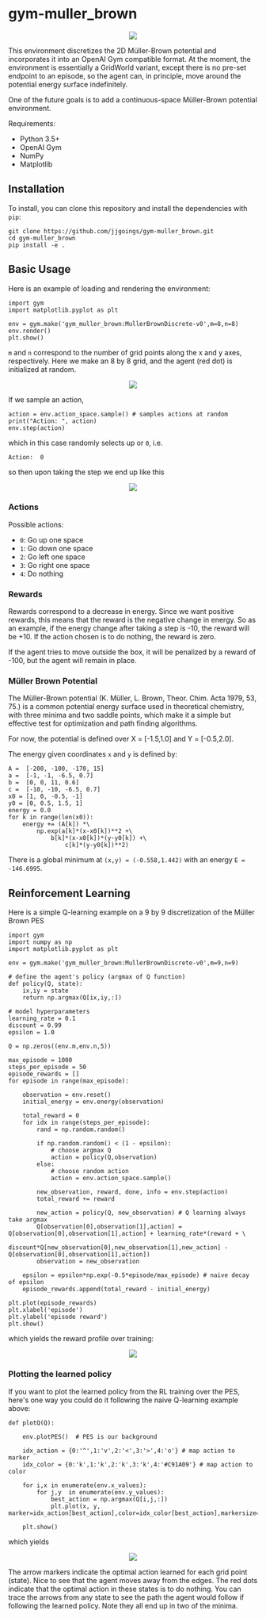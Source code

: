 # gym-muller_brown

<p align="center">
<img src="/img/mb_pes_10x10.png">
</p>

This environment discretizes the 2D Müller-Brown potential and incorporates it into
an OpenAI Gym compatible format. At the moment, the environment is essentially a
GridWorld variant, except there is no pre-set endpoint to an episode, so the
agent can, in principle, move around the potential energy surface indefinitely.

One of the future goals is to add a continuous-space Müller-Brown potential environment.

Requirements:
- Python 3.5+
- OpenAI Gym
- NumPy
- Matplotlib 

## Installation

To install, you can clone this repository and install the dependencies with `pip`:

```
git clone https://github.com/jjgoings/gym-muller_brown.git
cd gym-muller_brown
pip install -e .
```

## Basic Usage
Here is an example of loading and rendering the environment:

```
import gym
import matplotlib.pyplot as plt

env = gym.make('gym_muller_brown:MullerBrownDiscrete-v0',m=8,n=8)
env.render()
plt.show()
```

`m` and `n` correspond to the number of grid points along the x and y axes, respectively.
Here we make an 8 by 8 grid, and the agent (red dot) is initialized at random. 

<p align="center">
<img src="/img/mb_agent_8x8a.png">
</p>

If we sample an action, 

```
action = env.action_space.sample() # samples actions at random
print("Action: ", action)
env.step(action)
```

which in this case randomly selects up or `0`, i.e. 

```
Action:  0
```

so then upon taking the step we end up like this 

<p align="center">
<img src="/img/mb_agent_8x8b.png">
</p>

### Actions

Possible actions:
- `0`: Go up one space
- `1`: Go down one space
- `2`: Go left one space
- `3`: Go right one space
- `4`: Do nothing 

### Rewards

Rewards correspond to a decrease in energy. Since we want positive rewards, this means that the reward is the negative change in energy. So as an example, if the energy change after taking a step is -10, the reward will be +10. If the action chosen is to do nothing, the reward is zero.

If the agent tries to move outside the box, it will be penalized by a reward of -100, but the agent will remain in place.

### Müller Brown Potential

The Müller-Brown potential (K. Müller, L. Brown, Theor. Chim. Acta 1979, 53, 75.) is a common potential energy surface used in theoretical chemistry, with three minima and two saddle points, which make it a simple but effective test for optimization and path finding algorithms.

For now, the potential is defined over X = [-1.5,1.0] and Y = [-0.5,2.0].

The energy given coordinates `x` and `y` is defined by:

```
A =  [-200, -100, -170, 15]
a =  [-1, -1, -6.5, 0.7]
b =  [0, 0, 11, 0.6]
c =  [-10, -10, -6.5, 0.7]
x0 = [1, 0, -0.5, -1]
y0 = [0, 0.5, 1.5, 1]
energy = 0.0
for k in range(len(x0)):
    energy += (A[k]) *\
        np.exp(a[k]*(x-x0[k])**2 +\
            b[k]*(x-x0[k])*(y-y0[k]) +\
                c[k]*(y-y0[k])**2)
```

There is a global minimum at `(x,y) = (-0.558,1.442)` with an energy `E = -146.6995`. 

## Reinforcement Learning

Here is a simple Q-learning example on a 9 by 9 discretization of the Müller Brown PES

```
import gym
import numpy as np 
import matplotlib.pyplot as plt 

env = gym.make('gym_muller_brown:MullerBrownDiscrete-v0',m=9,n=9)

# define the agent's policy (argmax of Q function)
def policy(Q, state):
    ix,iy = state
    return np.argmax(Q[ix,iy,:])

# model hyperparameters
learning_rate = 0.1
discount = 0.99
epsilon = 1.0

Q = np.zeros((env.m,env.n,5))

max_episode = 1000
steps_per_episode = 50
episode_rewards = []
for episode in range(max_episode):

    observation = env.reset()
    initial_energy = env.energy(observation)

    total_reward = 0
    for idx in range(steps_per_episode):
        rand = np.random.random()

        if np.random.random() < (1 - epsilon):
            # choose argmax Q
            action = policy(Q,observation)
        else:
            # choose random action
            action = env.action_space.sample()

        new_observation, reward, done, info = env.step(action)
        total_reward += reward

        new_action = policy(Q, new_observation) # Q learning always take argmax
        Q[observation[0],observation[1],action] = Q[observation[0],observation[1],action] + learning_rate*(reward + \
                    discount*Q[new_observation[0],new_observation[1],new_action] - Q[observation[0],observation[1],action])
        observation = new_observation

    epsilon = epsilon*np.exp(-0.5*episode/max_episode) # naive decay of epsilon
    episode_rewards.append(total_reward - initial_energy)

plt.plot(episode_rewards)
plt.xlabel('episode')
plt.ylabel('episode reward')
plt.show()
```

which yields the reward profile over training:

<p align="center">
<img src="/img/q_learning_rewards.png">
</p>

### Plotting the learned policy

If you want to plot the learned policy from the RL training over the PES, here's one way you could do it following the naive Q-learning example above:

```
def plotQ(Q):

    env.plotPES()  # PES is our background

    idx_action = {0:'^',1:'v',2:'<',3:'>',4:'o'} # map action to marker
    idx_color = {0:'k',1:'k',2:'k',3:'k',4:'#C91A09'} # map action to color

    for i,x in enumerate(env.x_values):
        for j,y  in enumerate(env.y_values):
            best_action = np.argmax(Q[i,j,:])
            plt.plot(x, y, marker=idx_action[best_action],color=idx_color[best_action],markersize=4)

    plt.show()
```

which yields

<p align="center">
<img src="/img/q_learning_9x9.png">
</p>

The arrow markers indicate the optimal action learned for each grid point (state). Nice to see that the agent moves away from the edges. The red dots indicate that the optimal action in these states is to do nothing. You can trace the arrows from any state to see the path the agent would follow if following the learned policy. Note they all end up in two of the minima.




